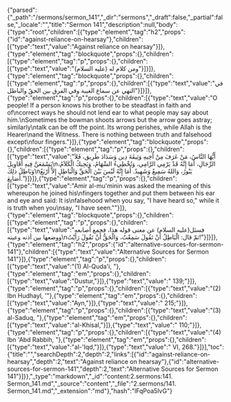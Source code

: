 {"parsed":{"_path":"/sermons/sermon_141","_dir":"sermons","_draft":false,"_partial":false,"_locale":"","title":"Sermon 141","description":null,"body":{"type":"root","children":[{"type":"element","tag":"h2","props":{"id":"against-reliance-on-hearsay"},"children":[{"type":"text","value":"Against reliance on hearsay"}]},{"type":"element","tag":"blockquote","props":{},"children":[{"type":"element","tag":"p","props":{},"children":[{"type":"text","value":"ومن كلام له (عليه السلام)"}]}]},{"type":"element","tag":"blockquote","props":{},"children":[{"type":"element","tag":"p","props":{},"children":[{"type":"text","value":"في النهي عن سماع الغيبة وفي الفرق بين الحقّ والباطل"}]}]},{"type":"element","tag":"p","props":{},"children":[{"type":"text","value":"O people! If a person knows his brother to be steadfast in faith and of\ncorrect ways he should not lend ear to what people may say about him.\nSometimes the bowman shoots arrows but the arrow goes astray; similarly\ntalk can be off the point. Its wrong perishes, while Allah is the Hearer\nand the Witness. There is nothing between truth and falsehood except\nfour fingers."}]},{"type":"element","tag":"blockquote","props":{},"children":[{"type":"element","tag":"p","props":{},"children":[{"type":"text","value":"أَيُّهَا النَّاسُ، مَنْ عَرَفَ مِنْ أَخِيهِ وَثِيقَةَ دِين وَسَدَادَ طَرِيق، فَلاَ يَسْمَعَنَّ فِيهِ أَقَاوِيلَ\nالرِّجَالِ، أَمَا إِنَّهُ قَدْ يَرْمِي الرَّامِي، وَتُخْطِيءُ السِّهَامُ، وَيَحِيكُ الْكَلاَمُ، وَبَاطِلُ ذلِكَ\nيَبْورُ، وَاللهُ سَمِيعٌ وَشَهِيدٌ. أَمَا إِنَّهُ لَيْسَ بَيْنَ الْحَقِّ وَالْبَاطِلِ إِلاَّ أَرْبَعُ أَصَابِعَ."}]}]},{"type":"element","tag":"p","props":{},"children":[{"type":"text","value":"Amir al-mu'minin was asked the meaning of this whereupon he joined his\nfingers together and put them between his ear and eye and said: It is\nfalsehood when you say, \"I have heard so,\" while it is truth when you\nsay, \"I have seen.\""}]},{"type":"element","tag":"blockquote","props":{},"children":[{"type":"element","tag":"p","props":{},"children":[{"type":"text","value":"فسئل(عليه السلام) عن معنى قوله هذا، فجمع أصابعه ووضعها بين أذنه وعينه\nثمّ قال: الْبَاطِلُ أَنْ تَقُولَ سَمِعْتُ، وَالْحَقُّ أَنْ تَقُولَ رَأَيْتُ!"}]}]},{"type":"element","tag":"h2","props":{"id":"alternative-sources-for-sermon-141"},"children":[{"type":"text","value":"Alternative Sources for Sermon 141"}]},{"type":"element","tag":"p","props":{},"children":[{"type":"text","value":"(1) Al-Quda'i, "},{"type":"element","tag":"em","props":{},"children":[{"type":"text","value":"Dustur,"}]},{"type":"text","value":" 139;"}]},{"type":"element","tag":"p","props":{},"children":[{"type":"text","value":"(2) Ibn Hudhayl, '"},{"type":"element","tag":"em","props":{},"children":[{"type":"text","value":"Ayn,"}]},{"type":"text","value":" 215;"}]},{"type":"element","tag":"p","props":{},"children":[{"type":"text","value":"(3) al-Saduq, "},{"type":"element","tag":"em","props":{},"children":[{"type":"text","value":"al-Khisal,"}]},{"type":"text","value":" 110;"}]},{"type":"element","tag":"p","props":{},"children":[{"type":"text","value":"(4) Ibn 'Abd Rabbih, "},{"type":"element","tag":"em","props":{},"children":[{"type":"text","value":"al-'Iqd,"}]},{"type":"text","value":" VI, 268."}]}],"toc":{"title":"","searchDepth":2,"depth":2,"links":[{"id":"against-reliance-on-hearsay","depth":2,"text":"Against reliance on hearsay"},{"id":"alternative-sources-for-sermon-141","depth":2,"text":"Alternative Sources for Sermon 141"}]}},"_type":"markdown","_id":"content:2.sermons:141. Sermon_141.md","_source":"content","_file":"2.sermons/141. Sermon_141.md","_extension":"md"},"hash":"lFqPoa5lvG"}